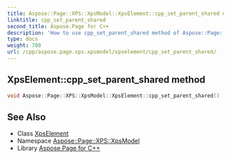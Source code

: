 ```yaml
---
title: Aspose::Page::XPS::XpsModel::XpsElement::cpp_set_parent_shared method
linktitle: cpp_set_parent_shared
second_title: Aspose.Page for C++
description: 'How to use cpp_set_parent_shared method of Aspose::Page::XPS::XpsModel::XpsElement class in C++.'
type: docs
weight: 700
url: /cpp/aspose.page.xps.xpsmodel/xpselement/cpp_set_parent_shared/
---
```

## XpsElement::cpp_set_parent_shared method




```cpp
void Aspose::Page::XPS::XpsModel::XpsElement::cpp_set_parent_shared()
```

## See Also

* Class [XpsElement](../)
* Namespace [Aspose::Page::XPS::XpsModel](../../)
* Library [Aspose.Page for C++](../../../)
